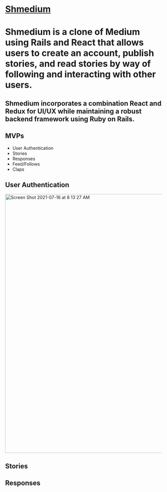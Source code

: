 # [Shmedium](https://shmedium-app.herokuapp.com/#/)

# Shmedium is a clone of Medium using Rails and React that allows users to create an account, publish stories, and read stories by way of following and interacting with other users.  

## Shmedium incorporates a combination React and Redux for UI/UX while maintaining a robust backend framework using Ruby on Rails.  

## MVPs
* User Authentication 
* Stories
* Responses
* Feed/Follows
* Claps

## User Authentication


<img width="830" alt="Screen Shot 2021-07-16 at 8 13 27 AM" src="https://user-images.githubusercontent.com/77473921/125956834-11bfb07d-66fc-4f38-966f-1fb121a0806d.png">


## Stories

## Responses

